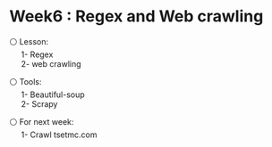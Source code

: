 # Week6 : Regex and Web crawling


⚪️ Lesson:<br>
&emsp;&ensp;1- Regex  
&emsp;&ensp;2- web crawling <br>

⚪️ Tools:<br>
&emsp;&ensp;1- Beautiful-soup  
&emsp;&ensp;2- Scrapy 

⚪️ For next week:
        <br>&emsp;&ensp;1- Crawl tsetmc.com 


